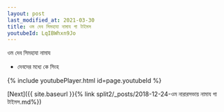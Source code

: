 ```yaml
---
layout: post
last_modified_at: 2021-03-30
title: ওম দেব সিমহাযা নামায গা টাইমস
youtubeId: LqIBWhxn9Jo
---
```

 
 
 ওম দেব সিমহাযা নামায  
 
 -  দেবদের মধ্যে কে সিংহ 
 
  
 
  
 
 
 
 
 
 


{% include youtubePlayer.html id=page.youtubeId %}
 
[Next]({{ site.baseurl }}{% link  split2/_posts/2018-12-24-ওম নারারসভায় নামায গা টাইমস.md%})
 
